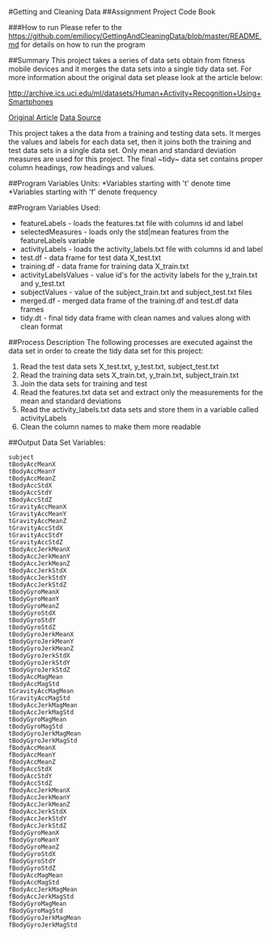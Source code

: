 #Getting and Cleaning Data
##Assignment Project Code Book 

###How to run
Please refer to the https://github.com/emiliocy/GettingAndCleaningData/blob/master/README.md for details on 
how to run the program

##Summary
This project takes a series of data sets obtain from fitness mobile devices and it merges the data sets into a single
tidy data set. For more information about the original data set please look at the article below:

http://archive.ics.uci.edu/ml/datasets/Human+Activity+Recognition+Using+Smartphones 

[Original Article](http://archive.ics.uci.edu/ml/datasets/Human+Activity+Recognition+Using+Smartphones)
[Data Source](https://d396qusza40orc.cloudfront.net/getdata%2Fprojectfiles%2FUCI%20HAR%20Dataset.zip) 

This project takes a the data from a training and testing data sets. It merges the values and labels for each data set, then it 
joins both the training and test data sets in a single data set. Only mean and standard deviation measures are used for this
project. The final ~tidy~ data set contains proper column headings, row headings and values.

##Program Variables Units:
*Variables starting with 't' denote time
*Variables starting with 'f' denote frequency 

##Program Variables Used:
* featureLabels - loads the features.txt file with columns id and label
* selectedMeasures - loads only the std|mean features from the featureLabels variable
* activityLabels - loads the activity_labels.txt file  with columns id and label
* test.df - data frame for test data X_test.txt
* training.df - data frame for training data X_train.txt
* activityLabelsValues - value id's for the activity labels for the y_train.txt and y_test.txt
* subjectValues - value of the subject_train.txt and subject_test.txt files
* merged.df - merged data frame of the training.df and test.df data frames
* tidy.dt - final tidy data frame with clean names and values along with clean format

##Process Description
The following processes are executed against the data set in order to create the tidy data set for this project:

1. Read the test data sets X_test.txt, y_test.txt, subject_test.txt
2. Read the training data sets X_train.txt, y_train.txt, subject_train.txt
3. Join the data sets for training and test
4. Read the features.txt data set and extract only the measurements for the mean and standard deviations
5. Read the activity_labels.txt data sets and store them in a variable called activityLabels
6. Clean the column names to make them more readable


##Output Data Set Variables:
~~~
subject	
tBodyAccMeanX	
tBodyAccMeanY	
tBodyAccMeanZ	
tBodyAccStdX	
tBodyAccStdY	
tBodyAccStdZ	
tGravityAccMeanX	
tGravityAccMeanY	
tGravityAccMeanZ	
tGravityAccStdX	
tGravityAccStdY	
tGravityAccStdZ	
tBodyAccJerkMeanX	
tBodyAccJerkMeanY	
tBodyAccJerkMeanZ	
tBodyAccJerkStdX	
tBodyAccJerkStdY	
tBodyAccJerkStdZ	
tBodyGyroMeanX	
tBodyGyroMeanY	
tBodyGyroMeanZ	
tBodyGyroStdX	
tBodyGyroStdY	
tBodyGyroStdZ	
tBodyGyroJerkMeanX	
tBodyGyroJerkMeanY	
tBodyGyroJerkMeanZ	
tBodyGyroJerkStdX	
tBodyGyroJerkStdY	
tBodyGyroJerkStdZ	
tBodyAccMagMean	
tBodyAccMagStd	
tGravityAccMagMean	
tGravityAccMagStd	
tBodyAccJerkMagMean	
tBodyAccJerkMagStd	
tBodyGyroMagMean	
tBodyGyroMagStd	
tBodyGyroJerkMagMean	
tBodyGyroJerkMagStd	
fBodyAccMeanX	
fBodyAccMeanY	
fBodyAccMeanZ	
fBodyAccStdX	
fBodyAccStdY	
fBodyAccStdZ	
fBodyAccJerkMeanX	
fBodyAccJerkMeanY	
fBodyAccJerkMeanZ	
fBodyAccJerkStdX	
fBodyAccJerkStdY	
fBodyAccJerkStdZ	
fBodyGyroMeanX	
fBodyGyroMeanY	
fBodyGyroMeanZ	
fBodyGyroStdX	
fBodyGyroStdY	
fBodyGyroStdZ	
fBodyAccMagMean	
fBodyAccMagStd	
fBodyAccJerkMagMean	
fBodyAccJerkMagStd	
fBodyGyroMagMean	
fBodyGyroMagStd	
fBodyGyroJerkMagMean	
fBodyGyroJerkMagStd
~~~
